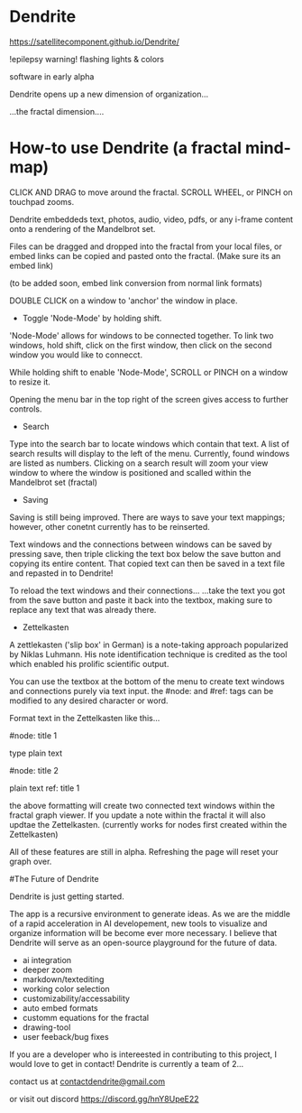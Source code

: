 # Dendrite

https://satellitecomponent.github.io/Dendrite/

!epilepsy warning! flashing lights & colors 

software in early alpha


Dendrite opens up a new dimension of organization... 


...the fractal dimension....


# How-to use Dendrite (a fractal mind-map)

CLICK AND DRAG to move around the fractal.
SCROLL WHEEL, or PINCH on touchpad zooms.

Dendrite embeddeds text, photos, audio, video, pdfs, or any i-frame content onto a rendering of the Mandelbrot set.

Files can be dragged and dropped into the fractal from your local files, or embed links can be copied and pasted onto the fractal. (Make sure its an embed link)

(to be added soon, embed link conversion from normal link formats)

DOUBLE CLICK on a window to 'anchor' the window in place.

- Toggle 'Node-Mode' by holding shift.

'Node-Mode' allows for windows to be connected together.
To link two windows, hold shift, click on the first window, then click on the second window you would like to connecct.

While holding shift to enable 'Node-Mode', SCROLL or PINCH on a window to resize it.

Opening the menu bar in the top right of the screen gives access to further controls.

- Search

Type into the search bar to locate windows which contain that text.
A list of search results will display to the left of the menu. Currently, found windows are listed as numbers.
Clicking on a search result will zoom your view window to where the window is positioned and scalled within the Mandelbrot set (fractal)

- Saving 

Saving is still being improved. There are ways to save your text mappings; however, other conetnt currently has to be reinserted.

Text windows and the connections between windows can be saved by pressing save, 
then triple clicking the text box below the save button and copying its entire content.
That copied text can then be saved in a text file and repasted in to Dendrite!

To reload the text windows and their connections...
...take the text you got from the save button and paste it back into the textbox, making sure to replace any text that was already there.

- Zettelkasten

A zettlekasten ('slip box' in German) is a note-taking approach popularized by Niklas Luhmann. His note identification technique is credited as the tool which enabled his prolific scientific output. 

You can use the textbox at the bottom of the menu to create text windows and connections purely via text input.
the #node: and #ref: tags can be modified to any desired character or word.

Format text in the Zettelkasten like this... 

#node: title 1

type plain text

#node: title 2

plain text
ref: title 1

the above formatting will create two connected text windows within the fractal graph viewer. 
If you update a note within the fractal it will also updtae the Zettelkasten. (currently works for nodes first created within the Zettelkasten)

All of these features are still in alpha. Refreshing the page will reset your graph over.


#The Future of Dendrite

Dendrite is just getting started. 

The app is a recursive environment to generate ideas. As we are the middle of a rapid acceleration in AI developement, new tools to visualize and organize information will be become ever more necessary. I believe that Dendrite will serve as an open-source playground for the future of data.

- ai integration
- deeper zoom
- markdown/textediting
- working color selection
- customizability/accessability
- auto embed formats
- customm equations for the fractal
- drawing-tool
- user feeback/bug fixes


If you are a developer who is intereested in contributing to this project, I would love to get in contact!
Dendrite is currently a team of 2... 

contact us at
contactdendrite@gmail.com

or visit out discord
https://discord.gg/hnY8UpeE22

